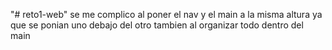 "# reto1-web" 
se me complico al poner el nav y el main a la misma altura ya que se ponian uno debajo del otro
tambien al organizar todo dentro del main
